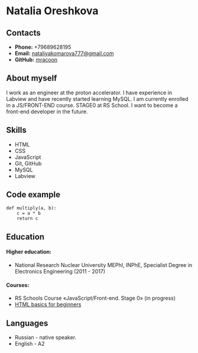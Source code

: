 # Natalia Oreshkova


## Contacts

* **Phone:** +79689628195
* **Email:** nataliyakomarova777@gmail.com
* **GitHub:** [mracoon](https://github.com/mracoon)

## About myself
I work as an engineer at the proton accelerator. I have experience in Labview and have recently started learning MySQL. I am currently enrolled in a JS/FRONT-END course. STAGE0 at RS School. I want to become a front-end developer in the future.

## Skills
* HTML 
* CSS
* JavaScript
* Git, GitHub
* MySQL
* Labview

## Code example

```
def multiply(a, b):
    c = a * b
    return c
```

## Education
   #### Higher education:
   * National Research Nuclear University MEPhI, INPhE, Specialist Degree in Electronics Engineering (2011 - 2017)
   #### Courses:
   * RS Schools Course «JavaScript/Front-end. Stage 0» (in progress)
   * [HTML basics for beginners](https://code-basics.com/languages/html)
## Languages
* Russian - native speaker.
* English - A2 



